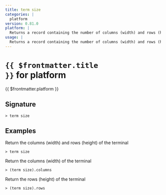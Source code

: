```yaml
---
title: term size
categories: |
  platform
version: 0.81.0
platform: |
  Returns a record containing the number of columns (width) and rows (height) of the terminal.
usage: |
  Returns a record containing the number of columns (width) and rows (height) of the terminal.
---
```


# <code>{{ $frontmatter.title }}</code> for platform

<div class='command-title'>{{ $frontmatter.platform }}</div>

## Signature

```> term size ```

## Examples

Return the columns (width) and rows (height) of the terminal
```shell
> term size

```

Return the columns (width) of the terminal
```shell
> (term size).columns

```

Return the rows (height) of the terminal
```shell
> (term size).rows

```
